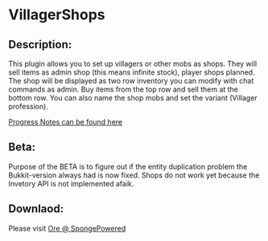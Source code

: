 VillagerShops
=====

Description:
-----

This plugin allows you to set up villagers or other mobs as shops.
They will sell items as admin shop (this means infinite stock), player shops planned.
The shop will be displayed as two row inventory you can modify with chat commands as admin.
Buy items from the top row and sell them at the bottom row.
You can also name the shop mobs and set the variant (Villager profession).

[Progress Notes can be found here](https://github.com/DosMike/VillagerShops/wiki)

Beta:
-----
Purpose of the BETA is to figure out if the entity duplication problem the Bukkit-version always had is now fixed. Shops do not work yet because the Invetory API is not implemented afaik.

Downlaod:
-----
Please visit [Ore @ SpongePowered](https://ore-staging.spongepowered.org/DosMike/VillagerShops)
